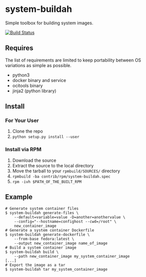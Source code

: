 # system-buildah
Simple toolbox for building system images.

[![Build Status](https://travis-ci.org/ashcrow/system-buildah.svg)](https://travis-ci.org/ashcrow/system-buildah)

## Requires

The list of requirements are limited to keep portability between OS variations as simple as possible.

* python3
* docker binary and service
* ocitools binary
* jinja2 (python library)

## Install

### For Your User
1. Clone the repo
2. ```python setup.py install --user```

### Install via RPM

1. Download the source
2. Extract the source to the local directory
3. Move the tarball to your ``rpmbuild/SOURCES/`` directory
4. ```rpmbuild -ba contrib/rpm/system-buildah.spec```
5. ```rpm -ivh $PATH_OF_THE_BUILT_RPM```

## Example

```shell
# Generate system container files
$ system-buildah generate-files \
    --default=variable=value -D=another=anothervalue \
    --config="--hostname=confighost --cwd=/root" \
    new_container_image
# Generate a system container Dockerfile
$ system-buildah generate-dockerfile \
    --from-base fedora:latest \
    --output new_container_image name_of_image
# Build a system container image
$ system-buildah build \
    --path new_container_image my_system_container_image
[...]
# Export the image as a tar
$ system-buildah tar my_system_container_image
```
